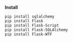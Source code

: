 **Install**

    pip install sqlalchemy
    pip install Flask
    pip install Flask-Script
    pip install Flask-SQLAlchemy
    pip install Flask-WTF